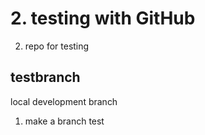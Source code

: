# 2. testing with GitHub

2. repo for testing

## testbranch

local development branch

1. make a branch test
